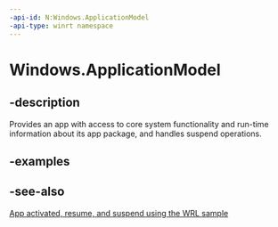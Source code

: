 ```yaml
---
-api-id: N:Windows.ApplicationModel
-api-type: winrt namespace
---
```


# Windows.ApplicationModel

## -description
Provides an app with access to core system functionality and run-time information about its app package, and handles suspend operations.

## -examples

## -see-also
[App activated, resume, and suspend using the WRL sample](https://github.com/microsoft/Windows-universal-samples/tree/master/Samples/WRLInProcessWinRTComponent)
